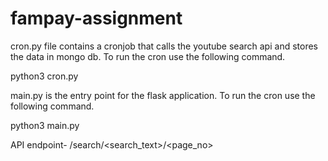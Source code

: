 # fampay-assignment
cron.py file contains a cronjob that calls the youtube search api and stores the data in mongo db. To run the cron use the following command.

python3 cron.py

main.py is the entry point for the flask application. To run the cron use the following command.

python3 main.py

API endpoint-
/search/<search_text>/<page_no>

